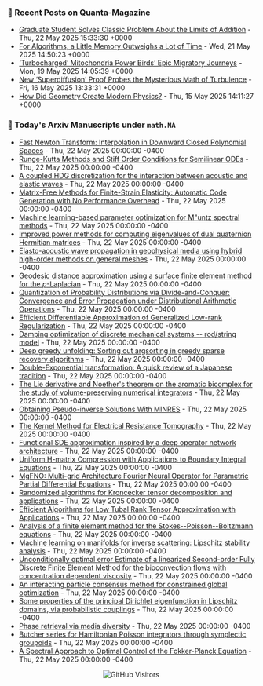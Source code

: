 ### 📝 Recent Posts on Quanta-Magazine
<!-- quanta starts -->
* <a href="https://www.quantamagazine.org/graduate-student-solves-classic-problem-about-the-limits-of-addition-20250522/">Graduate Student Solves Classic Problem About the Limits of Addition</a> - Thu, 22 May 2025 15:33:30 +0000
* <a href="https://www.quantamagazine.org/for-algorithms-a-little-memory-outweighs-a-lot-of-time-20250521/">For Algorithms, a Little Memory Outweighs a Lot of Time</a> - Wed, 21 May 2025 14:50:23 +0000
* <a href="https://www.quantamagazine.org/turbocharged-mitochondria-power-birds-epic-migratory-journeys-20250519/">‘Turbocharged’ Mitochondria Power Birds’ Epic Migratory Journeys</a> - Mon, 19 May 2025 14:05:39 +0000
* <a href="https://www.quantamagazine.org/new-superdiffusion-proof-probes-the-mysterious-math-of-turbulence-20250516/">New ‘Superdiffusion’ Proof Probes the Mysterious Math of Turbulence</a> - Fri, 16 May 2025 13:33:31 +0000
* <a href="https://www.quantamagazine.org/how-did-geometry-create-modern-physics-20250515/">How Did Geometry Create Modern Physics?</a> - Thu, 15 May 2025 14:11:27 +0000
<!-- quanta ends -->


### 📝 Today's Arxiv Manuscripts under ``math.NA``
<!-- arxiv-math-na starts -->
* <a href="https://arxiv.org/abs/2505.14909">Fast Newton Transform: Interpolation in Downward Closed Polynomial Spaces</a> - Thu, 22 May 2025 00:00:00 -0400
* <a href="https://arxiv.org/abs/2505.15099">Runge-Kutta Methods and Stiff Order Conditions for Semilinear ODEs</a> - Thu, 22 May 2025 00:00:00 -0400
* <a href="https://arxiv.org/abs/2505.15106">A coupled HDG discretization for the interaction between acoustic and elastic waves</a> - Thu, 22 May 2025 00:00:00 -0400
* <a href="https://arxiv.org/abs/2505.15535">Matrix-Free Methods for Finite-Strain Elasticity: Automatic Code Generation with No Performance Overhead</a> - Thu, 22 May 2025 00:00:00 -0400
* <a href="https://arxiv.org/abs/2505.15538">Machine learning-based parameter optimization for M"untz spectral methods</a> - Thu, 22 May 2025 00:00:00 -0400
* <a href="https://arxiv.org/abs/2505.15584">Improved power methods for computing eigenvalues of dual quaternion Hermitian matrices</a> - Thu, 22 May 2025 00:00:00 -0400
* <a href="https://arxiv.org/abs/2505.15771">Elasto-acoustic wave propagation in geophysical media using hybrid high-order methods on general meshes</a> - Thu, 22 May 2025 00:00:00 -0400
* <a href="https://arxiv.org/abs/2505.14732">Geodesic distance approximation using a surface finite element method for the $p$-Laplacian</a> - Thu, 22 May 2025 00:00:00 -0400
* <a href="https://arxiv.org/abs/2505.15283">Quantization of Probability Distributions via Divide-and-Conquer: Convergence and Error Propagation under Distributional Arithmetic Operations</a> - Thu, 22 May 2025 00:00:00 -0400
* <a href="https://arxiv.org/abs/2505.15407">Efficient Differentiable Approximation of Generalized Low-rank Regularization</a> - Thu, 22 May 2025 00:00:00 -0400
* <a href="https://arxiv.org/abs/2505.15640">Damping optimization of discrete mechanical systems -- rod/string model</a> - Thu, 22 May 2025 00:00:00 -0400
* <a href="https://arxiv.org/abs/2505.15661">Deep greedy unfolding: Sorting out argsorting in greedy sparse recovery algorithms</a> - Thu, 22 May 2025 00:00:00 -0400
* <a href="https://arxiv.org/abs/2301.01920">Double-Exponential transformation: A quick review of a Japanese tradition</a> - Thu, 22 May 2025 00:00:00 -0400
* <a href="https://arxiv.org/abs/2307.07984">The Lie derivative and Noether's theorem on the aromatic bicomplex for the study of volume-preserving numerical integrators</a> - Thu, 22 May 2025 00:00:00 -0400
* <a href="https://arxiv.org/abs/2309.17096">Obtaining Pseudo-inverse Solutions With MINRES</a> - Thu, 22 May 2025 00:00:00 -0400
* <a href="https://arxiv.org/abs/2312.05059">The Kernel Method for Electrical Resistance Tomography</a> - Thu, 22 May 2025 00:00:00 -0400
* <a href="https://arxiv.org/abs/2402.03028">Functional SDE approximation inspired by a deep operator network architecture</a> - Thu, 22 May 2025 00:00:00 -0400
* <a href="https://arxiv.org/abs/2405.15573">Uniform H-matrix Compression with Applications to Boundary Integral Equations</a> - Thu, 22 May 2025 00:00:00 -0400
* <a href="https://arxiv.org/abs/2407.08615">MgFNO: Multi-grid Architecture Fourier Neural Operator for Parametric Partial Differential Equations</a> - Thu, 22 May 2025 00:00:00 -0400
* <a href="https://arxiv.org/abs/2412.02597">Randomized algorithms for Kroncecker tensor decomposition and applications</a> - Thu, 22 May 2025 00:00:00 -0400
* <a href="https://arxiv.org/abs/2412.02598">Efficient Algorithms for Low Tubal Rank Tensor Approximation with Applications</a> - Thu, 22 May 2025 00:00:00 -0400
* <a href="https://arxiv.org/abs/2502.06455">Analysis of a finite element method for the Stokes--Poisson--Boltzmann equations</a> - Thu, 22 May 2025 00:00:00 -0400
* <a href="https://arxiv.org/abs/2502.07093">Machine learning on manifolds for inverse scattering: Lipschitz stability analysis</a> - Thu, 22 May 2025 00:00:00 -0400
* <a href="https://arxiv.org/abs/2504.04357">Unconditionally optimal error Estimate of a linearized Second-order Fully Discrete Finite Element Method for the bioconvection flows with concentration dependent viscosity</a> - Thu, 22 May 2025 00:00:00 -0400
* <a href="https://arxiv.org/abs/2405.00891">An interacting particle consensus method for constrained global optimization</a> - Thu, 22 May 2025 00:00:00 -0400
* <a href="https://arxiv.org/abs/2408.15858">Some properties of the principal Dirichlet eigenfunction in Lipschitz domains, via probabilistic couplings</a> - Thu, 22 May 2025 00:00:00 -0400
* <a href="https://arxiv.org/abs/2410.12767">Phase retrieval via media diversity</a> - Thu, 22 May 2025 00:00:00 -0400
* <a href="https://arxiv.org/abs/2503.05000">Butcher series for Hamiltonian Poisson integrators through symplectic groupoids</a> - Thu, 22 May 2025 00:00:00 -0400
* <a href="https://arxiv.org/abs/2503.15125">A Spectral Approach to Optimal Control of the Fokker-Planck Equation</a> - Thu, 22 May 2025 00:00:00 -0400
<!-- arxiv-math-na ends -->

<div align="center">
  
![GitHub Visitors](https://api.visitorbadge.io/api/visitors?path=https%3A%2F%2Fgithub.com%2Flowrank&label=profile%20views&labelColor=%231e1e2e&countColor=%23cba6f7)



</div>
